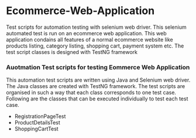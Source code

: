 # Ecommerce-Web-Application
Test scripts for automation testing with selenium web driver. This selenium automated test is run on an ecommerce web application. This web application condains all features of a normal ecommerce website like products listing, category listing, shopping cart, payment system etc. The test script classes is designed with TestNG framework

### Auotmation Test scripts for testing Eommerce Web Application
This automation test scripts are written using Java and Selenium web driver. The Java classes are created with TestNG framework. The test scripts are organised in such a way that each class corresponds to one test case. Following are the classes that can be executed individually to test each test case.

- RegistrationPageTest
- ProductDetailsTest
- ShoppingCartTest


